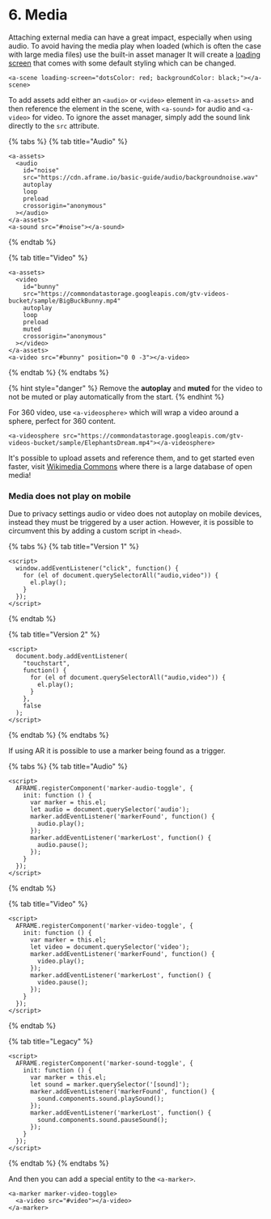 # 6. Media

Attaching external media can have a great impact, especially when using audio. To avoid having the media play when loaded \(which is often the case with large media files\) use the built-in asset manager It will create a [loading screen](https://github.com/aframevr/aframe/blob/master/docs/components/loading-screen.md) that comes with some default styling which can be changed.

```markup
<a-scene loading-screen="dotsColor: red; backgroundColor: black;"></a-scene>
```

To add assets add either an `<audio>` or `<video>` element in `<a-assets>` and then reference the element in the scene, with `<a-sound>` for audio and `<a-video>` for video. To ignore the asset manager, simply add the sound link directly to the `src` attribute.

{% tabs %}
{% tab title="Audio" %}
```markup
<a-assets>
  <audio
    id="noise"
    src="https://cdn.aframe.io/basic-guide/audio/backgroundnoise.wav"
    autoplay
    loop
    preload
    crossorigin="anonymous"
  ></audio>
</a-assets>
<a-sound src="#noise"></a-sound>
```
{% endtab %}

{% tab title="Video" %}
```markup
<a-assets>
  <video
    id="bunny"
    src="https://commondatastorage.googleapis.com/gtv-videos-bucket/sample/BigBuckBunny.mp4"
    autoplay
    loop
    preload
    muted
    crossorigin="anonymous"
  ></video>
</a-assets>
<a-video src="#bunny" position="0 0 -3"></a-video>
```
{% endtab %}
{% endtabs %}

{% hint style="danger" %}
Remove the **autoplay** and **muted** for the video to not be muted or play automatically from the start.
{% endhint %}

For 360 video, use `<a-videosphere>` which will wrap a video around a sphere, perfect for 360 content.

```markup
<a-videosphere src="https://commondatastorage.googleapis.com/gtv-videos-bucket/sample/ElephantsDream.mp4"></a-videosphere>
```

It's possible to upload assets and reference them, and to get started even faster, visit [Wikimedia Commons](https://commons.wikimedia.org/wiki/Main_Page) where there is a large database of open media!

### Media does not play on mobile

Due to privacy settings audio or video does not autoplay on mobile devices, instead they must be triggered by a user action.  However, it is possible to circumvent this by adding a custom script in `<head>`.

{% tabs %}
{% tab title="Version 1" %}
```markup
<script>
  window.addEventListener("click", function() {
    for (el of document.querySelectorAll("audio,video")) {
      el.play();
    }
  });
</script>
```
{% endtab %}

{% tab title="Version 2" %}
```markup
<script>
  document.body.addEventListener(
    "touchstart",
    function() {
      for (el of document.querySelectorAll("audio,video")) {
        el.play();
      }
    },
    false
  );
</script>
```
{% endtab %}
{% endtabs %}

If using AR it is possible to use a marker being found as a trigger.

{% tabs %}
{% tab title="Audio" %}
```markup
<script>
  AFRAME.registerComponent('marker-audio-toggle', {
    init: function () {
      var marker = this.el;
      let audio = document.querySelector('audio');
      marker.addEventListener('markerFound', function() {
        audio.play();
      });
      marker.addEventListener('markerLost', function() {
        audio.pause();
      });
    }
  });
</script>
```
{% endtab %}

{% tab title="Video" %}
```markup
<script>
  AFRAME.registerComponent('marker-video-toggle', {
    init: function () {
      var marker = this.el;
      let video = document.querySelector('video');
      marker.addEventListener('markerFound', function() {
        video.play();
      });
      marker.addEventListener('markerLost', function() {
        video.pause();
      });
    }
  });
</script>
```
{% endtab %}

{% tab title="Legacy" %}
```markup
<script>
  AFRAME.registerComponent('marker-sound-toggle', {
    init: function () {
      var marker = this.el;
      let sound = marker.querySelector('[sound]');
      marker.addEventListener('markerFound', function() {
        sound.components.sound.playSound();
      });
      marker.addEventListener('markerLost', function() {
        sound.components.sound.pauseSound();
      });
    }
  });
</script>
```
{% endtab %}
{% endtabs %}

And then you can add a special entity to the `<a-marker>`.

```markup
<a-marker marker-video-toggle>
  <a-video src="#video"></a-video>
</a-marker>
```

